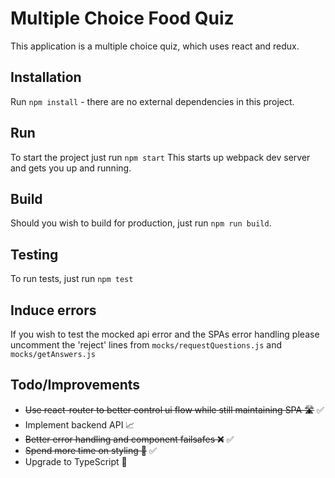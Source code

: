 # Multiple Choice Food Quiz

This application is a multiple choice quiz, which uses react and redux.

## Installation

Run `npm install` - there are no external dependencies in this project.

## Run

To start the project just run `npm start`
This starts up webpack dev server and gets you up and running.

## Build

Should you wish to build for production, just run `npm run build`.

## Testing

To run tests, just run `npm test`

## Induce errors

If you wish to test the mocked api error and the SPAs error handling please uncomment the 'reject' lines from `mocks/requestQuestions.js` and `mocks/getAnswers.js`

## Todo/Improvements

- ~~Use react-router to better control ui flow while still maintaining SPA 🛣️~~ ✅
- Implement backend API 📈
- ~~Better error handling and component failsafes ❌~~ ✅
- ~~Spend more time on styling 💅~~ ✅
- Upgrade to TypeScript 📝
